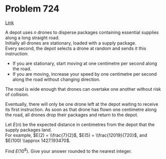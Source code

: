 # Problem 724

[Link](https://projecteuler.net/problem=724)

A depot uses $n$ drones to disperse packages containing essential supplies along a long straight road.  
Initially all drones are stationary, loaded with a supply package.  
Every second, the depot selects a drone at random and sends it this instruction:

*   If you are stationary, start moving at one centimetre per second along the road.
*   If you are moving, increase your speed by one centimetre per second along the road without changing direction.

The road is wide enough that drones can overtake one another without risk of collision.

Eventually, there will only be one drone left at the depot waiting to receive its first instruction. As soon as that drone has flown one centimetre along the road, all drones drop their packages and return to the depot.

Let $E(n)$ be the expected distance in centimetres from the depot that the supply packages land.  
For example, $E(2) = \\frac{7}{2}$, $E(5) = \\frac{12019}{720}$, and $E(100) \\approx 1427.193470$.

Find $E(10^8)$. Give your answer rounded to the nearest integer.